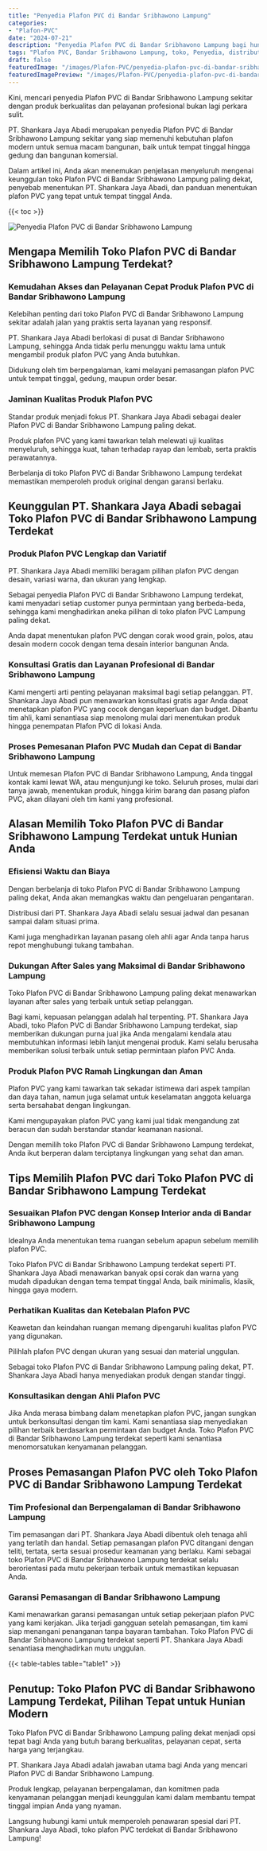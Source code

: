 ```yaml
---
title: "Penyedia Plafon PVC di Bandar Sribhawono Lampung"
categories:
- "Plafon-PVC"
date: "2024-07-21"
description: "Penyedia Plafon PVC di Bandar Sribhawono Lampung bagi hunian, office, dan ritel. Produk berkualitas, variasi motif, variasi warna elegan, beserta layanan pemasangan ditangani oleh tim berpengalaman dan jaminan resmi!|Layanan distribusi Plafon PVC di Bandar Sribhawono Lampung untuk keperluan rumah, office, maupun gerai, dengan material unggulan dan instalasi oleh tenaga ahli ahli serta kepastian resmi.|Solusi Plafon PVC di Bandar Sribhawono Lampung yang terbukti untuk tempat tinggal, office, serta ritel, bersama produk terbaik dan instalasi dikerjakan oleh tim berpengalaman dan kepastian resmi.|Penyediaan Plafon PVC di Bandar Sribhawono Lampung bagi hunian, kantor, dan ritel, dengan plafon unggulan dan instalasi dikerjakan oleh teknisi berpengalaman, dilengkapi dengan garansi resmi.}"
tags: "Plafon PVC, Bandar Sribhawono Lampung, toko, Penyedia, distributor"
draft: false
featuredImage: "/images/Plafon-PVC/penyedia-plafon-pvc-di-bandar-sribhawono-lampung.png"
featuredImagePreview: "/images/Plafon-PVC/penyedia-plafon-pvc-di-bandar-sribhawono-lampung.png"
---
```


Kini, mencari penyedia Plafon PVC di Bandar Sribhawono Lampung sekitar dengan produk berkualitas dan pelayanan profesional bukan lagi perkara sulit.

PT. Shankara Jaya Abadi merupakan penyedia Plafon PVC di Bandar Sribhawono Lampung sekitar yang siap memenuhi kebutuhan plafon modern untuk semua macam bangunan, baik untuk tempat tinggal hingga gedung dan bangunan komersial.

Dalam artikel ini, Anda akan menemukan penjelasan menyeluruh mengenai keunggulan toko Plafon PVC di Bandar Sribhawono Lampung paling dekat, penyebab menentukan PT. Shankara Jaya Abadi, dan panduan menentukan plafon PVC yang tepat untuk tempat tinggal Anda.

{{< toc >}}

![Penyedia Plafon PVC di Bandar Sribhawono Lampung](/images/Plafon-PVC/Penyedia-Plafon-PVC-di-Bandar-Sribhawono-Lampung.png)

## Mengapa Memilih Toko Plafon PVC di Bandar Sribhawono Lampung Terdekat?

### Kemudahan Akses dan Pelayanan Cepat Produk Plafon PVC di Bandar Sribhawono Lampung

Kelebihan penting dari toko Plafon PVC di Bandar Sribhawono Lampung sekitar adalah jalan yang praktis serta layanan yang responsif.

PT. Shankara Jaya Abadi berlokasi di pusat di Bandar Sribhawono Lampung, sehingga Anda tidak perlu menunggu waktu lama untuk mengambil produk plafon PVC yang Anda butuhkan.

Didukung oleh tim berpengalaman, kami melayani pemasangan plafon PVC untuk tempat tinggal, gedung, maupun order besar.

### Jaminan Kualitas Produk Plafon PVC

Standar produk menjadi fokus PT. Shankara Jaya Abadi sebagai dealer Plafon PVC di Bandar Sribhawono Lampung paling dekat.

Produk plafon PVC yang kami tawarkan telah melewati uji kualitas menyeluruh, sehingga kuat, tahan terhadap rayap dan lembab, serta praktis perawatannya.

Berbelanja di toko Plafon PVC di Bandar Sribhawono Lampung terdekat memastikan memperoleh produk original dengan garansi berlaku.

## Keunggulan PT. Shankara Jaya Abadi sebagai Toko Plafon PVC di Bandar Sribhawono Lampung Terdekat

### Produk Plafon PVC Lengkap dan Variatif

PT. Shankara Jaya Abadi memiliki beragam pilihan plafon PVC dengan desain, variasi warna, dan ukuran yang lengkap.

Sebagai penyedia Plafon PVC di Bandar Sribhawono Lampung terdekat, kami menyadari setiap customer punya permintaan yang berbeda-beda, sehingga kami menghadirkan aneka pilihan di toko plafon PVC Lampung paling dekat.

Anda dapat menentukan plafon PVC dengan corak wood grain, polos, atau desain modern cocok dengan tema desain interior bangunan Anda.

### Konsultasi Gratis dan Layanan Profesional di Bandar Sribhawono Lampung

Kami mengerti arti penting pelayanan maksimal bagi setiap pelanggan. PT. Shankara Jaya Abadi pun menawarkan konsultasi gratis agar Anda dapat menetapkan plafon PVC yang cocok dengan keperluan dan budget. Dibantu tim ahli, kami senantiasa siap menolong mulai dari menentukan produk hingga penempatan Plafon PVC di lokasi Anda.

### Proses Pemesanan Plafon PVC Mudah dan Cepat di Bandar Sribhawono Lampung

Untuk memesan Plafon PVC di Bandar Sribhawono Lampung, Anda tinggal kontak kami lewat WA, atau mengunjungi ke toko. Seluruh proses, mulai dari tanya jawab, menentukan produk, hingga kirim barang dan pasang plafon PVC, akan dilayani oleh tim kami yang profesional.

## Alasan Memilih Toko Plafon PVC di Bandar Sribhawono Lampung Terdekat untuk Hunian Anda

### Efisiensi Waktu dan Biaya

Dengan berbelanja di toko Plafon PVC di Bandar Sribhawono Lampung paling dekat, Anda akan memangkas waktu dan pengeluaran pengantaran.

Distribusi dari PT. Shankara Jaya Abadi selalu sesuai jadwal dan pesanan sampai dalam situasi prima.

Kami juga menghadirkan layanan pasang oleh ahli agar Anda tanpa harus repot menghubungi tukang tambahan.

### Dukungan After Sales yang Maksimal di Bandar Sribhawono Lampung

Toko Plafon PVC di Bandar Sribhawono Lampung paling dekat menawarkan layanan after sales yang terbaik untuk setiap pelanggan.

Bagi kami, kepuasan pelanggan adalah hal terpenting. PT. Shankara Jaya Abadi, toko Plafon PVC di Bandar Sribhawono Lampung terdekat, siap memberikan dukungan purna jual jika Anda mengalami kendala atau membutuhkan informasi lebih lanjut mengenai produk. Kami selalu berusaha memberikan solusi terbaik untuk setiap permintaan plafon PVC Anda.

### Produk Plafon PVC Ramah Lingkungan dan Aman

Plafon PVC yang kami tawarkan tak sekadar istimewa dari aspek tampilan dan daya tahan, namun juga selamat untuk keselamatan anggota keluarga serta bersahabat dengan lingkungan.

Kami mengupayakan plafon PVC yang kami jual tidak mengandung zat beracun dan sudah berstandar standar keamanan nasional.

Dengan memilih toko Plafon PVC di Bandar Sribhawono Lampung terdekat, Anda ikut berperan dalam terciptanya lingkungan yang sehat dan aman.

## Tips Memilih Plafon PVC dari Toko Plafon PVC di Bandar Sribhawono Lampung Terdekat

### Sesuaikan Plafon PVC dengan Konsep Interior anda di Bandar Sribhawono Lampung

Idealnya Anda menentukan tema ruangan sebelum apapun sebelum memilih plafon PVC.

Toko Plafon PVC di Bandar Sribhawono Lampung terdekat seperti PT. Shankara Jaya Abadi menawarkan banyak opsi corak dan warna yang mudah dipadukan dengan tema tempat tinggal Anda, baik minimalis, klasik, hingga gaya modern.

### Perhatikan Kualitas dan Ketebalan Plafon PVC

Keawetan dan keindahan ruangan memang dipengaruhi kualitas plafon PVC yang digunakan.

Pilihlah plafon PVC dengan ukuran yang sesuai dan material unggulan.

Sebagai toko Plafon PVC di Bandar Sribhawono Lampung paling dekat, PT. Shankara Jaya Abadi hanya menyediakan produk dengan standar tinggi.

### Konsultasikan dengan Ahli Plafon PVC

Jika Anda merasa bimbang dalam menetapkan plafon PVC, jangan sungkan untuk berkonsultasi dengan tim kami. Kami senantiasa siap menyediakan pilihan terbaik berdasarkan permintaan dan budget Anda. Toko Plafon PVC di Bandar Sribhawono Lampung terdekat seperti kami senantiasa menomorsatukan kenyamanan pelanggan.

## Proses Pemasangan Plafon PVC oleh Toko Plafon PVC di Bandar Sribhawono Lampung Terdekat

### Tim Profesional dan Berpengalaman di Bandar Sribhawono Lampung

Tim pemasangan dari PT. Shankara Jaya Abadi dibentuk oleh tenaga ahli yang terlatih dan handal. Setiap pemasangan plafon PVC ditangani dengan teliti, tertata, serta sesuai prosedur keamanan yang berlaku. Kami sebagai toko Plafon PVC di Bandar Sribhawono Lampung terdekat selalu berorientasi pada mutu pekerjaan terbaik untuk memastikan kepuasan Anda.

### Garansi Pemasangan di Bandar Sribhawono Lampung

Kami menawarkan garansi pemasangan untuk setiap pekerjaan plafon PVC yang kami kerjakan. Jika terjadi gangguan setelah pemasangan, tim kami siap menangani penanganan tanpa bayaran tambahan. Toko Plafon PVC di Bandar Sribhawono Lampung terdekat seperti PT. Shankara Jaya Abadi senantiasa menghadirkan mutu unggulan.

{{< table-tables table="table1" >}}

## Penutup: Toko Plafon PVC di Bandar Sribhawono Lampung Terdekat, Pilihan Tepat untuk Hunian Modern

Toko Plafon PVC di Bandar Sribhawono Lampung paling dekat menjadi opsi tepat bagi Anda yang butuh barang berkualitas, pelayanan cepat, serta harga yang terjangkau.

PT. Shankara Jaya Abadi adalah jawaban utama bagi Anda yang mencari Plafon PVC di Bandar Sribhawono Lampung.

Produk lengkap, pelayanan berpengalaman, dan komitmen pada kenyamanan pelanggan menjadi keunggulan kami dalam membantu tempat tinggal impian Anda yang nyaman.

Langsung hubungi kami untuk memperoleh penawaran spesial dari PT. Shankara Jaya Abadi, toko plafon PVC terdekat di Bandar Sribhawono Lampung!
